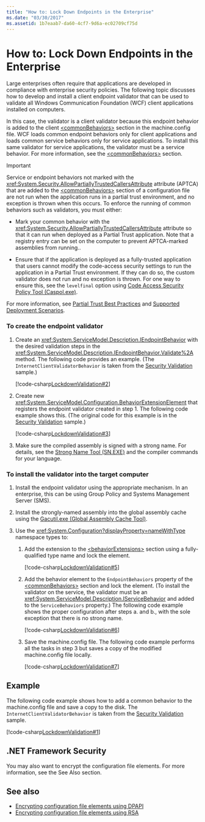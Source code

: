 ```yaml
---
title: "How to: Lock Down Endpoints in the Enterprise"
ms.date: "03/30/2017"
ms.assetid: 1b7eaab7-da60-4cf7-9d6a-ec02709cf75d
---
```

# How to: Lock Down Endpoints in the Enterprise

Large enterprises often require that applications are developed in compliance with enterprise security policies. The following topic discusses how to develop and install a client endpoint validator that can be used to validate all Windows Communication Foundation (WCF) client applications installed on computers.

In this case, the validator is a client validator because this endpoint behavior is added to the client [\<commonBehaviors>](../../configure-apps/file-schema/wcf/commonbehaviors.md) section in the machine.config file. WCF loads common endpoint behaviors only for client applications and loads common service behaviors only for service applications. To install this same validator for service applications, the validator must be a service behavior. For more information, see the [\<commonBehaviors>](../../configure-apps/file-schema/wcf/commonbehaviors.md) section.

> [!IMPORTANT]
> Service or endpoint behaviors not marked with the <xref:System.Security.AllowPartiallyTrustedCallersAttribute> attribute (APTCA) that are added to the [\<commonBehaviors>](../../configure-apps/file-schema/wcf/commonbehaviors.md) section of a configuration file are not run when the application runs in a partial trust environment, and no exception is thrown when this occurs. To enforce the running of common behaviors such as validators, you must either:
>
> - Mark your common behavior with the <xref:System.Security.AllowPartiallyTrustedCallersAttribute> attribute so that it can run when deployed as a Partial Trust application. Note that a registry entry can be set on the computer to prevent APTCA-marked assemblies from running..
>
> - Ensure that if the application is deployed as a fully-trusted application that users cannot modify the code-access security settings to run the application in a Partial Trust environment. If they can do so, the custom validator does not run and no exception is thrown. For one way to ensure this, see the `levelfinal` option using [Code Access Security Policy Tool (Caspol.exe)](../../tools/caspol-exe-code-access-security-policy-tool.md).
>
> For more information, see [Partial Trust Best Practices](../feature-details/partial-trust-best-practices.md) and [Supported Deployment Scenarios](../feature-details/supported-deployment-scenarios.md).

### To create the endpoint validator

1. Create an <xref:System.ServiceModel.Description.IEndpointBehavior> with the desired validation steps in the <xref:System.ServiceModel.Description.IEndpointBehavior.Validate%2A> method. The following code provides an example. (The `InternetClientValidatorBehavior` is taken from the [Security Validation](../samples/security-validation.md) sample.)

    [!code-csharp[LockdownValidation#2](../../../../samples/snippets/csharp/VS_Snippets_CFX/lockdownvalidation/cs/internetclientvalidatorbehavior.cs#2)]

2. Create new <xref:System.ServiceModel.Configuration.BehaviorExtensionElement> that registers the endpoint validator created in step 1. The following code example shows this. (The original code for this example is in the [Security Validation](../samples/security-validation.md) sample.)

    [!code-csharp[LockdownValidation#3](../../../../samples/snippets/csharp/VS_Snippets_CFX/lockdownvalidation/cs/internetclientvalidatorelement.cs#3)]

3. Make sure the compiled assembly is signed with a strong name. For details, see the [Strong Name Tool (SN.EXE)](../../tools/sn-exe-strong-name-tool.md) and the compiler commands for your language.

### To install the validator into the target computer

1. Install the endpoint validator using the appropriate mechanism. In an enterprise, this can be using Group Policy and Systems Management Server (SMS).

2. Install the strongly-named assembly into the global assembly cache using the [Gacutil.exe (Global Assembly Cache Tool)](../../tools/gacutil-exe-gac-tool.md).

3. Use the <xref:System.Configuration?displayProperty=nameWithType> namespace types to:

    1. Add the extension to the [\<behaviorExtensions>](../../configure-apps/file-schema/wcf/behaviorextensions.md) section using a fully-qualified type name and lock the element.

         [!code-csharp[LockdownValidation#5](../../../../samples/snippets/csharp/VS_Snippets_CFX/lockdownvalidation/cs/hostapplication.cs#5)]

    2. Add the behavior element to the `EndpointBehaviors` property of the [\<commonBehaviors>](../../configure-apps/file-schema/wcf/commonbehaviors.md) section and lock the element. (To install the validator on the service, the validator must be an <xref:System.ServiceModel.Description.IServiceBehavior> and added to the `ServiceBehaviors` property.) The following code example shows the proper configuration after steps a. and b., with the sole exception that there is no strong name.

        [!code-csharp[LockdownValidation#6](../../../../samples/snippets/csharp/VS_Snippets_CFX/lockdownvalidation/cs/hostapplication.cs#6)]

    3. Save the machine.config file. The following code example performs all the tasks in step 3 but saves a copy of the modified machine.config file locally.

        [!code-csharp[LockdownValidation#7](../../../../samples/snippets/csharp/VS_Snippets_CFX/lockdownvalidation/cs/hostapplication.cs#7)]

## Example

The following code example shows how to add a common behavior to the machine.config file and save a copy to the disk. The `InternetClientValidatorBehavior` is taken from the [Security Validation](../samples/security-validation.md) sample.

[!code-csharp[LockdownValidation#1](../../../../samples/snippets/csharp/VS_Snippets_CFX/lockdownvalidation/cs/hostapplication.cs#1)]

## .NET Framework Security

You may also want to encrypt the configuration file elements. For more information, see the See Also section.

## See also

- [Encrypting configuration file elements using DPAPI](/previous-versions/msp-n-p/ff647398(v=pandp.10))
- [Encrypting configuration file elements using RSA](/previous-versions/msp-n-p/ff650304(v=pandp.10))
